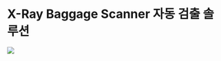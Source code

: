 # X-Ray Baggage Scanner 자동 검출 솔루션
<p alias="center"><img src="https://user-images.githubusercontent.com/55044675/146106205-337bca43-eefc-4822-9d6b-c467214ca20d.png"></p>
